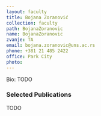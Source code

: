 ```yaml
---
layout: faculty
title: Bojana Zoranović
collection: faculty
path: BojanaZoranovic
name: BojanaZoranovic
zvanje: TA
email: bojana.zoranovic@uns.ac.rs
phone: +381 21 485 2422
office: Park City
photo: 
---
```


Bio: TODO

### Selected Publications

TODO
